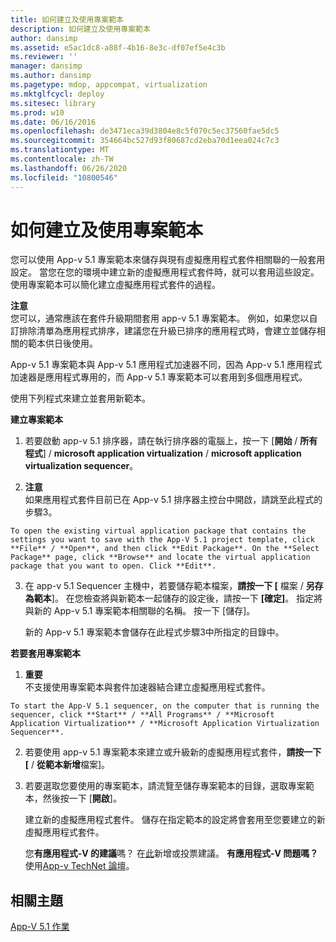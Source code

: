 ```yaml
---
title: 如何建立及使用專案範本
description: 如何建立及使用專案範本
author: dansimp
ms.assetid: e5ac1dc8-a88f-4b16-8e3c-df07ef5e4c3b
ms.reviewer: ''
manager: dansimp
ms.author: dansimp
ms.pagetype: mdop, appcompat, virtualization
ms.mktglfcycl: deploy
ms.sitesec: library
ms.prod: w10
ms.date: 06/16/2016
ms.openlocfilehash: de3471eca39d3804e8c5f070c5ec37560fae5dc5
ms.sourcegitcommit: 354664bc527d93f80687cd2eba70d1eea024c7c3
ms.translationtype: MT
ms.contentlocale: zh-TW
ms.lasthandoff: 06/26/2020
ms.locfileid: "10800546"
---
```

# 如何建立及使用專案範本


您可以使用 App-v 5.1 專案範本來儲存與現有虛擬應用程式套件相關聯的一般套用設定。 當您在您的環境中建立新的虛擬應用程式套件時，就可以套用這些設定。 使用專案範本可以簡化建立虛擬應用程式套件的過程。

**注意**  
您可以，通常應該在套件升級期間套用 app-v 5.1 專案範本。 例如，如果您以自訂排除清單為應用程式排序，建議您在升級已排序的應用程式時，會建立並儲存相關的範本供日後使用。



App-v 5.1 專案範本與 App-v 5.1 應用程式加速器不同，因為 App-v 5.1 應用程式加速器是應用程式專用的，而 App-v 5.1 專案範本可以套用到多個應用程式。

使用下列程式來建立並套用新範本。

**建立專案範本**

1.  若要啟動 app-v 5.1 排序器，請在執行排序器的電腦上，按一下 [**開始**  /  **所有程式**]  /  **microsoft application virtualization**  /  **microsoft application virtualization sequencer**。

2.  **注意**  
    如果應用程式套件目前已在 App-v 5.1 排序器主控台中開啟，請跳至此程式的步驟3。



~~~
To open the existing virtual application package that contains the settings you want to save with the App-V 5.1 project template, click **File** / **Open**, and then click **Edit Package**. On the **Select Package** page, click **Browse** and locate the virtual application package that you want to open. Click **Edit**.
~~~

3. 在 app-v 5.1 Sequencer 主機中，若要儲存範本檔案，**請按一下 [** 檔案  /  **另存為範本**]。 在您檢查將與新範本一起儲存的設定後，請按一下 **[確定]**。 指定將與新的 App-v 5.1 專案範本相關聯的名稱。 按一下 [儲存]。

   新的 App-v 5.1 專案範本會儲存在此程式步驟3中所指定的目錄中。

**若要套用專案範本**

1.  **重要**  
    不支援使用專案範本與套件加速器結合建立虛擬應用程式套件。



~~~
To start the App-V 5.1 sequencer, on the computer that is running the sequencer, click **Start** / **All Programs** / **Microsoft Application Virtualization** / **Microsoft Application Virtualization Sequencer**.
~~~

2. 若要使用 app-v 5.1 專案範本來建立或升級新的虛擬應用程式套件，**請按一下 [**  /  **從範本新增**檔案]。

3. 若要選取您要使用的專案範本，請流覽至儲存專案範本的目錄，選取專案範本，然後按一下 [**開啟**]。

   建立新的虛擬應用程式套件。 儲存在指定範本的設定將會套用至您要建立的新虛擬應用程式套件。

   您**有應用程式-V 的建議**嗎？ 在[此](http://appv.uservoice.com/forums/280448-microsoft-application-virtualization)新增或投票建議。 **有應用程式-V 問題嗎？** 使用[App-v TechNet 論壇](https://social.technet.microsoft.com/Forums/home?forum=mdopappv)。

## 相關主題


[App-V 5.1 作業](operations-for-app-v-51.md)









